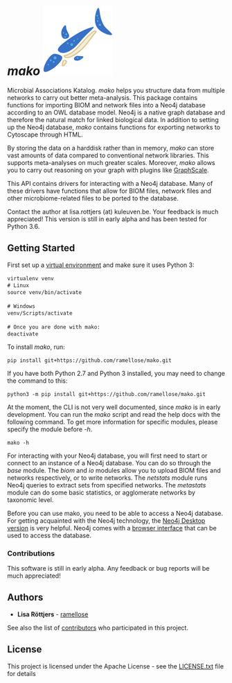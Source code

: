 # _mako_ ![mako](https://github.com/ramellose/mako/blob/master/mako.png)

Microbial Associations Katalog. _mako_ helps you structure data from multiple networks to carry out better meta-analysis.
This package contains functions for importing BIOM and network files into a Neo4j database according to an OWL database model.
Neo4j is a native graph database and therefore the natural match for linked biological data.
In addition to setting up the Neo4j database, _mako_ contains functions for exporting networks to Cytoscape through HTML.

By storing the data on a harddisk rather than in memory, _mako_ can store vast amounts of data compared to conventional network libraries.
This supports meta-analyses on much greater scales. Moreover, _mako_ allows you to carry out reasoning on your graph with plugins like [GraphScale](https://www.derivo.de/en/products/graphscale/).

This API contains drivers for interacting with a Neo4j database.
Many of these drivers have functions that allow for BIOM files,
network files and other microbiome-related files to be ported to the database.

Contact the author at lisa.rottjers (at) kuleuven.be. Your feedback is much appreciated!
This version is still in early alpha and has been tested for Python 3.6.

## Getting Started

First set up a [virtual environment](https://docs.python-guide.org/dev/virtualenvs/) and make sure it uses Python 3:
```
virtualenv venv
# Linux
source venv/bin/activate

# Windows
venv/Scripts/activate

# Once you are done with mako:
deactivate
```

To install _mako_, run:
```
pip install git+https://github.com/ramellose/mako.git
```

If you have both Python 2.7 and Python 3 installed, you may need to change the command to this:
```
python3 -m pip install git+https://github.com/ramellose/mako.git
```

At the moment, the CLI is not very well documented, since _mako_ is in early development.
You can run the _mako_ script and read the help docs with the following command.
To get more information for specific modules, please specify the module before _-h_.

```
mako -h
```

For interacting with your Neo4j database, you will first need to start or connect to an instance of a Neo4j database.
You can do so through the _base_ module. The _biom_ and _io_ modules allow you to upload BIOM files and networks respectively, or to write networks.
The _netstats_ module runs Neo4j queries to extract sets from specified networks.
The _metastats_ module can do some basic statistics, or agglomerate networks by taxonomic level.

Before you can use mako, you need to be able to access a Neo4j database.
For getting acquainted with the Neo4j technology, the [Neo4j Desktop version](https://neo4j.com/docs/operations-manual/current/installation/neo4j-desktop/) is very helpful.
Neo4j comes with a [browser interface](https://neo4j.com/developer/neo4j-browser/) that can be used to access the database.

### Contributions

This software is still in early alpha. Any feedback or bug reports will be much appreciated!

## Authors

* **Lisa Röttjers** - [ramellose](https://github.com/ramellose)

See also the list of [contributors](https://github.com/ramellose/manta/contributors) who participated in this project.

## License

This project is licensed under the Apache License - see the [LICENSE.txt](LICENSE.txt) file for details


